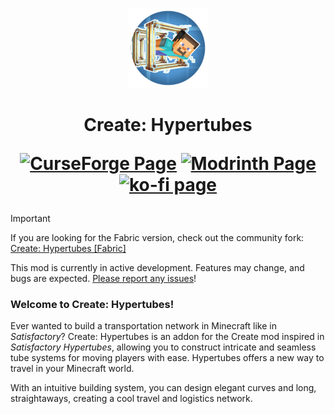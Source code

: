 <p align="center"><img src="./src/main/resources/icon.png" alt="Logo"></p>
<h1 align="center">Create: Hypertubes<br/>

<a href="https://www.curseforge.com/minecraft/mc-mods/hypertubes"><img alt="CurseForge Page" src="https://img.shields.io/badge/Hypertubes-Curse_Forge?logo=CurseForge&label=Curse%20Forge&color=%23F16436"></a>
<a href="https://modrinth.com/mod/hypertube"><img alt="Modrinth Page" src="https://img.shields.io/badge/Hypertubes-Modrinth?logo=modrinth&label=Modrinth&color=%2300AF5C"></a>
<a href="https://ko-fi.com/pedrorok"><img alt="ko-fi page" src="https://img.shields.io/badge/Support%20Me-kofi?logo=kofi&logoColor=%23FF6433&label=Ko-fi&color=%23FF6433"></a>
</h1>

> [!IMPORTANT]
> If you are looking for the Fabric version, check out the community fork: [Create: Hypertubes [Fabric]](https://github.com/JXSnack/CreateHypertubes-Fabric)
> 
> This mod is currently in active development. Features may change, and bugs are expected. [Please report any issues](https://github.com/PedroRok/CreateHypertubes/issues)!

### Welcome to Create: Hypertubes!

Ever wanted to build a transportation network in Minecraft like in _Satisfactory_? Create: Hypertubes is an addon for the Create mod inspired in _Satisfactory Hypertubes_, allowing you to construct intricate and seamless tube systems for moving players with ease. Hypertubes offers a new way to travel in your Minecraft world.

With an intuitive building system, you can design elegant curves and long, straightaways, creating a cool travel and logistics network.
